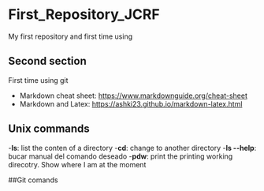 # First_Repository_JCRF
My first repository and first time using

## Second section

First time using git 
- Markdown cheat sheet: https://www.markdownguide.org/cheat-sheet
- Markdown and Latex: https://ashki23.github.io/markdown-latex.html


## Unix commands

-**ls**: list the conten of a directory
-**cd**: change to another directory
-**ls --help**: bucar manual del comando deseado
-**pdw**: print the printing working direcotry. Show where I am at the moment 

##Git comands

